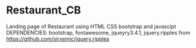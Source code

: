 # Restaurant_CB
Landing page of Restaurant using HTML CSS bootstrap and javascipt
DEPENDENCIES:
bootstrap,
fontawesome,
jqueyry3.4.1,
jquery.ripples from https://github.com/sirxemic/jquery.ripples